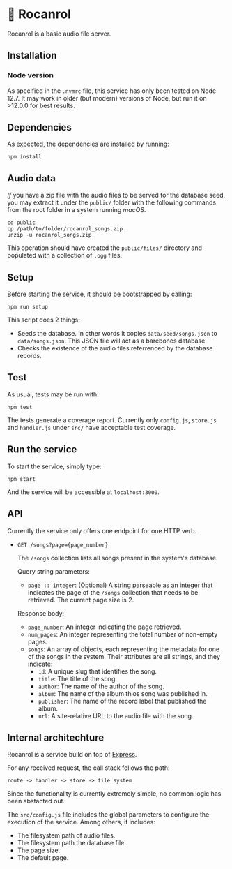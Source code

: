 # 🤘 Rocanrol 

Rocanrol is a basic audio file server.

## Installation

### Node version

As specified in the `.nvmrc` file, this service has only been tested on Node 12.7. It may work in older (but modern) versions of Node, but run it on >12.0.0 for best results.

## Dependencies

As expected, the dependencies are installed by running:

```
npm install
```

## Audio data

_If_ you have a zip file with the audio files to be served for the database seed, you may extract it under the `public/` folder with the following commands from the root folder in a system running _macOS_.

```
cd public
cp /path/to/folder/rocanrol_songs.zip .
unzip -u rocanrol_songs.zip
```

This operation should have created the `public/files/` directory and populated with a collection of `.ogg` files.

## Setup

Before starting the service, it should be bootstrapped by calling:

```
npm run setup
```

This script does 2 things:

- Seeds the database. In other words it copies `data/seed/songs.json` to `data/songs.json`. This JSON file will act as a barebones database.
- Checks the existence of the audio files referrenced by the database records.

## Test

As usual, tests may be run with:

```
npm test
```

The tests generate a coverage report. Currently only `config.js`, `store.js` and `handler.js` under `src/` have acceptable test coverage.

## Run the service

To start the service, simply type:

```
npm start
```

And the service will be accessible at `localhost:3000`.

## API

Currently the service only offers one endpoint for one HTTP verb.

- `GET /songs?page={page_number}`

  The `/songs` collection lists all songs present in the system's database.

  Query string parameters:
    - `page :: integer`: (Optional) A string parseable as an integer that indicates the page of the `/songs` collection that needs to be retrieved. The current page size is 2.

  Response body:

    - `page_number`: An integer indicating the page retrieved.
    - `num_pages`: An integer representing the total number of non-empty pages.
    - `songs`: An array of objects, each representing the metadata for one of the songs in the system. Their attributes are all strings, and they indicate:
      - `id`: A unique slug that identifies the song.
      - `title`: The title of the song.
      - `author`: The name of the author of the song.
      - `album`: The name of the album thios song was published in.
      - `publisher`: The name of the record label that published the album.
      - `url`: A site-relative URL to the audio file with the song.

## Internal architechture

Rocanrol is a service build on top of [Express](https://expressjs.com/).

For any received request, the call stack follows the path:

```
route -> handler -> store -> file system
```

Since the functionality is currently extremely simple, no common logic has been abstacted out.

The `src/config.js` file includes the global parameters to configure the execution of the service. Among others, it includes:

- The filesystem path of audio files.
- The filesystem path the database file.
- The page size.
- The default page.





